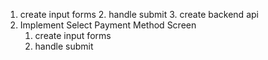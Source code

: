   1. create input forms
    2. handle submit
    3. create backend api
26. Implement Select Payment Method Screen
    1. create input forms
    2. handle submit

